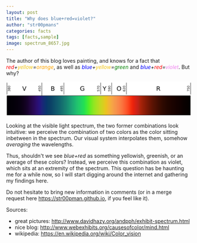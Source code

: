 ```yaml
---
layout: post
title: "Why does blue+red=violet?"
author: "str00pmans"
categories: facts
tags: [facts,sample]
image: spectrum_8657.jpg
---
```


The author of this blog loves painting, and knows for a fact that <span style="color:red">*red*</span>*+*<span style="color:#F1C40F">*yellow*</span>*=*<span style="color:orange">*orange*</span>, as well as <span style="color:blue">*blue*</span>*+*<span style="color:#F1C40F">*yellow*</span>*=*<span style="color:green">*green*</span> and <span style="color:blue">*blue*</span>*+*<span style="color:red">*red*</span>*=*<span style="color:violet">*violet*</span>. But why?

![visible_spectrum](/assets/img/Linear_visible_spectrum.svg.png)


Looking at the visible light spectrum, the two former combinations look intuitive: we perceive the combination of two colors as the color sitting inbetween in the spectrum. Our visual system interpolates them, somehow *averaging* the wavelengths.

Thus, shouldn't we see *blue+red* as something yellowish, greenish, or an average of these colors? Instead, we perceive this combination as violet, which sits at an extremity of the spectrum. This question has be haunting me for a while now, so I will start digging around the internet and gathering my findings here.

Do not hesitate to bring new information in comments (or in a merge request here https://str00pman.github.io, if you feel like it).

Sources:
- great pictures: http://www.davidhazy.org/andpph/exhibit-spectrum.html
- nice blog: http://www.webexhibits.org/causesofcolor/mind.html
- wikipedia: https://en.wikipedia.org/wiki/Color_vision
